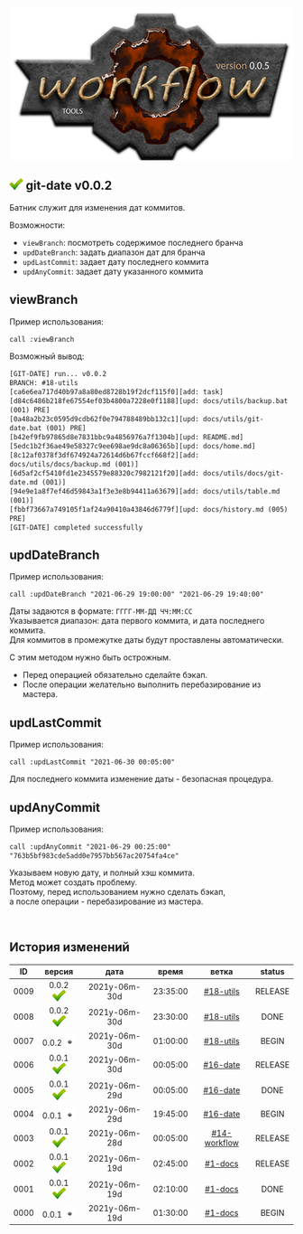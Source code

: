 [![logo](../../logo.png)](../../home.md "for developers") 

[M]: #main  "бэкапы"
[P]: ../../icons/progress.png  "в процессе..."
[S]: ../../icons/success.png   "ошибок не обнаружено"
[F]: ../../icons/failed.png    "была выявлена ошибка"
[D]: ../../icons/danger.png    "дефекты, недоработки, некритичные баги"
[E]: ../../icons/empty.png     "нет данных"
[B]: ../../icons/bug.png       "обнаружен баг"
[N]: ../../icons/na.png        "функциональность не доступна"

<a name="main"></a>
[![S]][M] git-date v0.0.2 
-------------------------
Батник служит для изменения дат коммитов.  

Возможности:  
  - `viewBranch`: посмотреть содержимое последнего бранча  
  - `updDateBranch`: задать диапазон дат для бранча  
  - `updLastCommit`: задает дату последнего коммита  
  - `updAnyCommit`: задает дату указанного коммита  

viewBranch
----------
Пример использования:  

```
call :viewBranch 
```
Возможный вывод:  

```
[GIT-DATE] run... v0.0.2
BRANCH: #18-utils
[ca6e6ea717d40b97a8a80ed8728b19f2dcf115f0][add: task]
[d84c6486b218fe67554ef03b4800a7228e0f1188][upd: docs/utils/backup.bat (001) PRE]
[0a48a2b23c0595d9cdb62f0e794788489bb132c1][upd: docs/utils/git-date.bat (001) PRE]
[b42ef9fb97865d8e7831bbc9a4856976a7f1304b][upd: README.md]
[5edc1b2f36ae49e58327c9ee698ae9dc8a06365b][upd: docs/home.md]
[8c12af0378f3df674924a72614d6b67fccf668f2][add: docs/utils/docs/backup.md (001)]
[6d5af2cf5410fd1e2345579e88320c7982121f20][add: docs/utils/docs/git-date.md (001)]
[94e9e1a8f7ef46d59843a1f3e3e8b94411a63679][add: docs/utils/table.md (001)]
[fbbf73667a749105f1af24a90410a43846d6779f][upd: docs/history.md (005) PRE]
[GIT-DATE] completed successfully
```

updDateBranch
-------------
Пример использования:  

```
call :updDateBranch "2021-06-29 19:00:00" "2021-06-29 19:40:00"
```

Даты задаются в формате: `ГГГГ-ММ-ДД ЧЧ:ММ:СС`  
Указывается диапазон: дата первого коммита, и дата последнего коммита.  
Для коммитов в промежутке даты будут проставлены автоматически.  

С этим методом нужно быть острожным.  
  - Перед операцией обязательно сделайте бэкап.  
  - После операции желательно выполнить перебазирование из мастера.  


updLastCommit
-------------
Пример использования:  

```
call :updLastCommit "2021-06-30 00:05:00"
```

Для последнего коммита изменение даты - безопасная процедура.  

updAnyCommit
------------
Пример использования:  

```
call :updAnyCommit "2021-06-29 00:25:00" "763b5bf983cde5add0e7957bb567ac20754fa4ce"
```

Указываем новую дату, и полный хэш коммита.  
Метод может создать проблему.  
Поэтому, перед использованием нужно сделать бэкап,  
а после операции - перебазирование из мастера.  

<br/>

История изменений 
-----------------

| **ID** | версия          |     дата      |  время   |     ветка      | status  |  
|:------:|:---------------:|:-------------:|:--------:|:--------------:|:-------:|  
|  0009  | 0.0.2 [![S]][M] | 2021y-06m-30d | 23:35:00 | [#18-utils]    | RELEASE |  
|  0008  | 0.0.2 [![S]][M] | 2021y-06m-30d | 23:30:00 | [#18-utils]    | DONE    |  
|  0007  | 0.0.2 [![E]][M] | 2021y-06m-30d | 01:00:00 | [#18-utils]    | BEGIN   |  
|  0006  | 0.0.1 [![S]][M] | 2021y-06m-30d | 00:05:00 | [#16-date]     | RELEASE |  
|  0005  | 0.0.1 [![S]][M] | 2021y-06m-29d | 00:05:00 | [#16-date]     | DONE    |  
|  0004  | 0.0.1 [![E]][M] | 2021y-06m-29d | 19:45:00 | [#16-date]     | BEGIN   |  
|  0003  | 0.0.1 [![S]][M] | 2021y-06m-28d | 00:05:00 | [#14-workflow] | RELEASE |  
|  0002  | 0.0.1 [![S]][M] | 2021y-06m-19d | 02:45:00 | [#1-docs]      | RELEASE |  
|  0001  | 0.0.1 [![S]][M] | 2021y-06m-19d | 02:10:00 | [#1-docs]      | DONE    |  
|  0000  | 0.0.1 [![E]][M] | 2021y-06m-19d | 01:30:00 | [#1-docs]      | BEGIN   |  

[#18-utils]:    ../../history.md//#v005
[#16-date]:     ../../history.md//#v004
[#14-workflow]: ../../history.md//#v003
[#1-docs]:      ../../history.md//#v000




